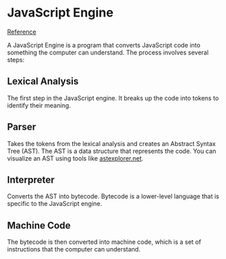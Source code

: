 # JavaScript Engine

[Reference](https://en.wikipedia.org/wiki/List_of_ECMAScript_engines)

A JavaScript Engine is a program that converts JavaScript code into something the computer can understand. The process involves several steps:

## Lexical Analysis

The first step in the JavaScript engine. It breaks up the code into tokens to identify their meaning.

## Parser

Takes the tokens from the lexical analysis and creates an Abstract Syntax Tree (AST). The AST is a data structure that represents the code. You can visualize an AST using tools like [astexplorer.net](https://astexplorer.net).

## Interpreter

Converts the AST into bytecode. Bytecode is a lower-level language that is specific to the JavaScript engine.

## Machine Code

The bytecode is then converted into machine code, which is a set of instructions that the computer can understand.
